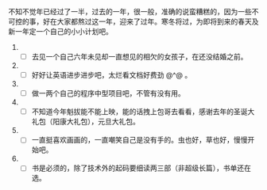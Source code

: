 不知不觉年已经过了一半，过去的一年，很一般，准确的说蛮糟糕的，因为一些不可控的事，好在大家都熬过这一年，迎来了过年。寒冬将过，为即将到来的春天及新一年定一个自己的小小计划吧。

1. - [ ] 去见一个自己六年未见却一直想见的相欠的女孩子，在还没结婚之前。
2. - [ ] 好好让英语进步进步吧，太烂看文档好费劲 @^@ 。
3. - [ ] 做一两个自己的程序中型项目吧，不管有没有用。
4. - [ ] 不知道今年魁拔能不能上映，能的话拽上包哥去看看，感谢去年的圣诞大礼包（阳康大礼包），元旦大礼包。
5. - [ ] 一直挺喜欢画画的，一直嘲笑自己是没有手的。虫也好，草也好，慢慢开始吧。
6. - [ ] 书是必须的，除了技术外的起码要细读两三部（非超级长篇），书单还在选。
